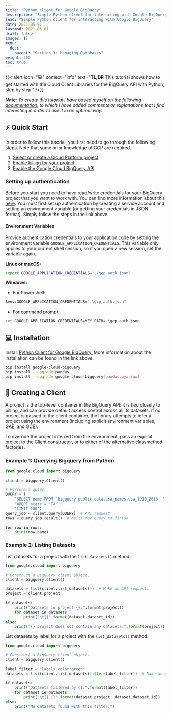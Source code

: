 ```yaml
---
title: "Python client for Google BigQuery"
description: "Simple Python client for interacting with Google BigQuery"
lead: "Simple Python client for interacting with Google BigQuery"
date: 2021-05-01
lastmod: 2021-05-01
draft: false
images: []
menu:
  docs:
    parent: "Section 3: Managing Databases"
weight: 300
toc: true
---
```

{{< alert icon="💻" context="info" text="<b>TL;DR</b> This tutorial shows how to get started with the Cloud Client Libraries for the BigQuery API with Python, step by step." />}}
 

_**Note**: To create this tutorial I have based myself on the following [documentation](https://googleapis.dev/python/bigquery/latest/index.html), to which I have added comments or explanations that I find interesting in order to use it in an optimal way._

## :zap: Quick Start

In order to follow this tutorial, you first need to go through the following steps. Note that some prior knowledge of GCP are required.

1. [Select or create a Cloud Platform project](https://console.cloud.google.com/cloud-resource-manager)
2. [Enable billing for your project](https://cloud.google.com/billing/docs/how-to/modify-project#enable_billing_for_a_project)
3. [Enable the Google Cloud BigQuery API](https://cloud.google.com/bigquery)

### Setting up authentication

Before you start you need to have read/write credentials for your BigQuery project that you want to work with. You can find more information about this [here](https://cloud.google.com/bigquery/docs/reference/libraries#client-libraries-install-python). You must first set up authentication by creating a service account and setting an environment variable (or getting your credentials in JSON format). Simply follow the steps in the link above.

#### Environment Variables

Provide authentication credentials to your application code by setting the environment variable `GOOGLE_APPLICATION_CREDENTIALS`. This variable only applies to your current shell session, so if you open a new session, set the variable again.

__Linux or macOS:__
```bash
export GOOGLE_APPLICATION_CREDENTIALS="./gcp_auth.json"
```

__Windows:__ 
* For Powershell:
```bash
$env:GOOGLE_APPLICATION_CREDENTIALS=".\gcp_auth.json"
```
  
* For command prompt:
```bash
set GOOGLE_APPLICATION_CREDENTIALS=KEY_PATH=.\gcp_auth.json
```

## :computer: Installation

Install [Python Client for Google BigQuery.](https://googleapis.dev/python/bigquery/latest/index.html) More information about the installation can be found in the link above.

```bash 
pip install google-cloud-bigquery
pip install --upgrade pandas
pip install --upgrade google-cloud-bigquery[pandas,pyarrow]
```

## :seedling: Creating a Client

A project is the top-level container in the BigQuery API: it is tied closely to billing, and can provide default access control across all its datasets. If no project is passed to the client container, the library attempts to infer a project using the environment (including explicit environment variables, GAE, and GCE).

To override the project inferred from the environment, pass an explicit project to the Client constructor, or to either of the alternative classmethod factories.


### Example 1: Querying Bigquery from Python

```python
from google.cloud import bigquery

client = bigquery.Client()

# Perform a query.
QUERY = (
    'SELECT name FROM `bigquery-public-data.usa_names.usa_1910_2013` '
    'WHERE state = "TX" '
    'LIMIT 100')
query_job = client.query(QUERY)  # API request
rows = query_job.result()  # Waits for query to finish

for row in rows:
    print(row.name)
```

### Example 2: Listing Datasets

List datasets for a project with the `list_datasets()` method:

```python
from google.cloud import bigquery

# Construct a BigQuery client object.
client = bigquery.Client()

datasets = list(client.list_datasets())  # Make an API request.
project = client.project

if datasets:
    print("Datasets in project {}:".format(project))
    for dataset in datasets:
        print("\t{}".format(dataset.dataset_id))
else:
    print("{} project does not contain any datasets.".format(project))
```

List datasets by label for a project with the `list_datasets()` method:

```python
from google.cloud import bigquery

# Construct a BigQuery client object.
client = bigquery.Client()

label_filter = "labels.color:green"
datasets = list(client.list_datasets(filter=label_filter))  # Make an API request.

if datasets:
    print("Datasets filtered by {}:".format(label_filter))
    for dataset in datasets:
        print("\t{}.{}".format(dataset.project, dataset.dataset_id))
else:
    print("No datasets found with this filter.")
```


